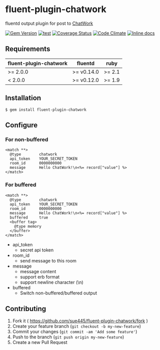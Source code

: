 # fluent-plugin-chatwork

fluentd output plugin for post to [ChatWork](http://www.chatwork.com/)

[![Gem Version](https://badge.fury.io/rb/fluent-plugin-chatwork.svg)](http://badge.fury.io/rb/fluent-plugin-chatwork)
[![test](https://github.com/sue445/fluent-plugin-chatwork/actions/workflows/test.yml/badge.svg)](https://github.com/sue445/fluent-plugin-chatwork/actions/workflows/test.yml)
[![Coverage Status](https://coveralls.io/repos/github/sue445/fluent-plugin-chatwork/badge.svg?branch=master)](https://coveralls.io/github/sue445/fluent-plugin-chatwork?branch=master)
[![Code Climate](https://codeclimate.com/github/sue445/fluent-plugin-chatwork.png)](https://codeclimate.com/github/sue445/fluent-plugin-chatwork)
[![Inline docs](http://inch-ci.org/github/sue445/fluent-plugin-chatwork.svg?branch=master)](http://inch-ci.org/github/sue445/fluent-plugin-chatwork)

## Requirements

| fluent-plugin-chatwork | fluentd | ruby |
|------------------------|---------|------|
| >= 2.0.0 | >= v0.14.0 | >= 2.1 |
|  < 2.0.0 | >= v0.12.0 | >= 1.9 |

## Installation


    $ gem install fluent-plugin-chatwork

## Configure

### For non-buffered

```
<match **>
  @type        chatwork
  api_token    YOUR_SECRET_TOKEN
  room_id      0000000000
  message      Hello ChatWork!\n<%= record["value"] %>
</match>
```

### For buffered

```
<match **>
  @type        chatwork
  api_token    YOUR_SECRET_TOKEN
  room_id      0000000000
  message      Hello ChatWork!\n<%= record["value"] %>
  buffered     true
  <buffer tag>
    @type memory
  </buffer>
</match>
```

* api_token
  * secret api token
* room_id
  * send message to this room
* message
  * message content
  * support erb format
  * support newline character (\n)
* buffered
  * Switch non-buffered/buffered output

## Contributing

1. Fork it ( https://github.com/sue445/fluent-plugin-chatwork/fork )
2. Create your feature branch (`git checkout -b my-new-feature`)
3. Commit your changes (`git commit -am 'Add some feature'`)
4. Push to the branch (`git push origin my-new-feature`)
5. Create a new Pull Request

